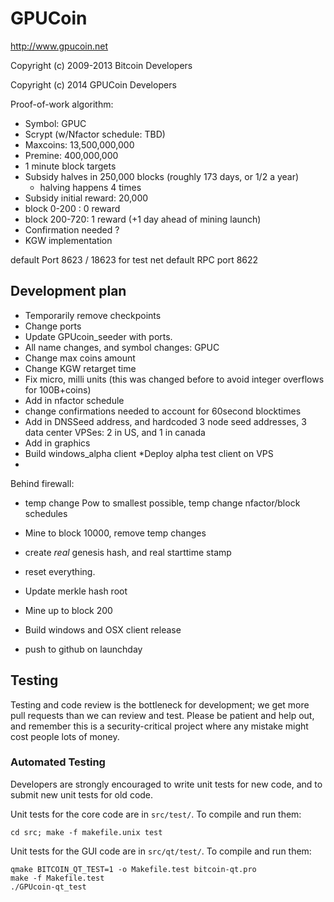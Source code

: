 GPUCoin
================================

http://www.gpucoin.net

Copyright (c) 2009-2013 Bitcoin Developers

Copyright (c) 2014 GPUCoin Developers

Proof-of-work algorithm:
 - Symbol: GPUC
 - Scrypt (w/Nfactor schedule: TBD)
 - Maxcoins: 13,500,000,000
 - Premine: 400,000,000
 - 1 minute block targets
 - Subsidy halves in 250,000 blocks (roughly 173 days, or 1/2 a year)
   - halving happens 4 times
 - Subsidy initial reward: 20,000
  - block 0-200 : 0 reward
  - block 200-720: 1 reward (+1 day ahead of mining launch) 
 - Confirmation needed ?
 - KGW implementation
 
default Port 8623  / 18623 for test net
default RPC port 8622 


Development plan
-------

  - Temporarily remove checkpoints
  - Change ports
  - Update GPUcoin_seeder with ports.
  - All name changes, and symbol changes: GPUC
  - Change max coins amount
  - Change KGW retarget time
  - Fix micro, milli units (this was changed before to avoid integer overflows for 100B+coins)
  - Add in nfactor schedule
  - change confirmations needed to account for 60second blocktimes
  - Add in DNSSeed address, and hardcoded 3 node seed addresses, 3 data center VPSes: 2 in US, and 1 in canada
  - Add in graphics
  - Build windows_alpha client
  *Deploy alpha test client on VPS
  - <push to github as code complete ahead of deployment>

Behind firewall:
  
  - temp change Pow to smallest possible, temp change nfactor/block schedules
  - Mine to block 10000, remove temp changes
  
  - create *real* genesis hash, and real starttime stamp
  - reset everything.  
  - Update merkle hash root
  - Mine up to block 200
  
  - Build windows and OSX client release
  
  - push to github on launchday


Testing
-------

Testing and code review is the bottleneck for development; we get more pull
requests than we can review and test. Please be patient and help out, and
remember this is a security-critical project where any mistake might cost people
lots of money.

### Automated Testing

Developers are strongly encouraged to write unit tests for new code, and to
submit new unit tests for old code.

Unit tests for the core code are in `src/test/`. To compile and run them:

    cd src; make -f makefile.unix test

Unit tests for the GUI code are in `src/qt/test/`. To compile and run them:

    qmake BITCOIN_QT_TEST=1 -o Makefile.test bitcoin-qt.pro
    make -f Makefile.test
    ./GPUcoin-qt_test

